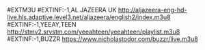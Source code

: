 #EXTM3U
#EXTINF:-1,AL JAZEERA UK
http://aljazeera-eng-hd-live.hls.adaptive.level3.net/aljazeera/english2/index.m3u8
#EXTINF:-1,YEEAY,TEEN
http://stmv2.srvstm.com/yeeahteen/yeeahteen/playlist.m3u8
#EXTINF:-1,BUZZR
https://www.nicholastodor.com/buzzr/live.m3u8

